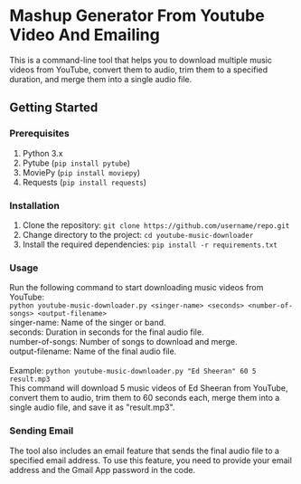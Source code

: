 # Mashup Generator From Youtube Video And Emailing<br>
This is a command-line tool that helps you to download multiple music videos from YouTube, convert them to audio, trim them to a specified duration, and merge them into a single audio file.<br>
## Getting Started
### Prerequisites
1. Python 3.x <br>
2. Pytube (`pip install pytube`)<br>
3. MoviePy (`pip install moviepy`)<br>
4. Requests (`pip install requests`)<br>
### Installation
1. Clone the repository: `git clone https://github.com/username/repo.git` <br>
2. Change directory to the project: `cd youtube-music-downloader`<br>
3. Install the required dependencies: `pip install -r requirements.txt`<br>
### Usage
Run the following command to start downloading music videos from YouTube: <br>
`python youtube-music-downloader.py <singer-name> <seconds> <number-of-songs> <output-filename>`<br>
singer-name: Name of the singer or band.<br>
seconds: Duration in seconds for the final audio file.<br>
number-of-songs: Number of songs to download and merge.<br>
output-filename: Name of the final audio file.<br><br>
Example: `python youtube-music-downloader.py "Ed Sheeran" 60 5 result.mp3`
<br>
This command will download 5 music videos of Ed Sheeran from YouTube, convert them to audio, trim them to 60 seconds each, merge them into a single audio file, and save it as "result.mp3".
<br>
### Sending Email
The tool also includes an email feature that sends the final audio file to a specified email address. To use this feature, you need to provide your email address and the Gmail App password in the code.
